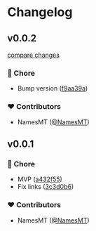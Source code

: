 # Changelog


## v0.0.2

[compare changes](https://github.com/namesmt/utils-lambda/compare/v0.0.1...v0.0.2)

### 🏡 Chore

- Bump version ([f9aa39a](https://github.com/namesmt/utils-lambda/commit/f9aa39a))

### ❤️ Contributors

- NamesMT ([@NamesMT](http://github.com/NamesMT))

## v0.0.1


### 🏡 Chore

- MVP ([a432f55](https://github.com/namesmt/utils-lambda/commit/a432f55))
- Fix links ([3c3d0b6](https://github.com/namesmt/utils-lambda/commit/3c3d0b6))

### ❤️ Contributors

- NamesMT ([@NamesMT](http://github.com/NamesMT))

